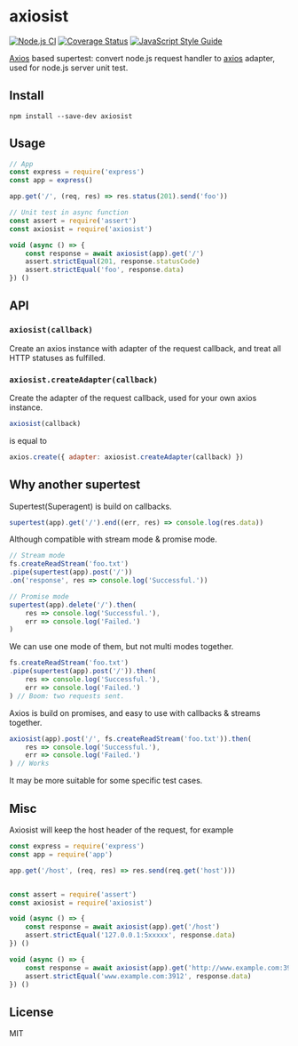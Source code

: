 # axiosist

[![Node.js CI](https://github.com/Gerhut/axiosist/actions/workflows/ci.yaml/badge.svg)](https://github.com/Gerhut/axiosist/actions/workflows/ci.yaml)
[![Coverage Status](https://coveralls.io/repos/github/Gerhut/axiosist/badge.svg?branch=master)](https://coveralls.io/github/Gerhut/axiosist?branch=master)
[![JavaScript Style Guide](https://img.shields.io/badge/code%20style-standard-brightgreen.svg)](http://standardjs.com/)

[Axios][axios] based supertest: convert node.js request handler to [axios][axios] adapter, used for node.js server unit test.

## Install

    npm install --save-dev axiosist

## Usage

```javascript
// App
const express = require('express')
const app = express()

app.get('/', (req, res) => res.status(201).send('foo'))

// Unit test in async function
const assert = require('assert')
const axiosist = require('axiosist')

void (async () => {
    const response = await axiosist(app).get('/')
    assert.strictEqual(201, response.statusCode)
    assert.strictEqual('foo', response.data)
}) ()
```

## API

### `axiosist(callback)`

Create an axios instance with adapter of the request callback,
and treat all HTTP statuses as fulfilled.

### `axiosist.createAdapter(callback)`

Create the adapter of the request callback, used for your own axios instance.

```javascript
axiosist(callback)
```

is equal to

```javascript
axios.create({ adapter: axiosist.createAdapter(callback) })
```

## Why another supertest

Supertest(Superagent) is build on callbacks.

```JavaScript
supertest(app).get('/').end((err, res) => console.log(res.data))
```

Although compatible with stream mode & promise mode.

```JavaScript
// Stream mode
fs.createReadStream('foo.txt')
.pipe(supertest(app).post('/'))
.on('response', res => console.log('Successful.'))

// Promise mode
supertest(app).delete('/').then(
    res => console.log('Successful.'),
    err => console.log('Failed.')
)
```

We can use one mode of them, but not multi modes together.

```JavaScript
fs.createReadStream('foo.txt')
.pipe(supertest(app).post('/')).then(
    res => console.log('Successful.'),
    err => console.log('Failed.')
) // Boom: two requests sent.
```

Axios is build on promises, and easy to use with callbacks & streams together.

```JavaScript
axiosist(app).post('/', fs.createReadStream('foo.txt')).then(
    res => console.log('Successful.'),
    err => console.log('Failed.')
) // Works
```

It may be more suitable for some specific test cases.

## Misc

Axiosist will keep the host header of the request, for example

```javascript
const express = require('express')
const app = require('app')

app.get('/host', (req, res) => res.send(req.get('host')))


const assert = require('assert')
const axiosist = require('axiosist')

void (async () => {
    const response = await axiosist(app).get('/host')
    assert.strictEqual('127.0.0.1:5xxxxx', response.data)
}) ()

void (async () => {
    const response = await axiosist(app).get('http://www.example.com:3912/host')
    assert.strictEqual('www.example.com:3912', response.data)
}) ()
```

## License

MIT

[axios]: https://www.npmjs.com/package/axios
